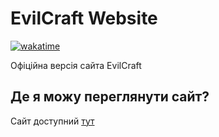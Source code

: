 # EvilCraft Website
[![wakatime](https://wakatime.com/badge/github/HighError/EvilCraft-Web.svg)](https://wakatime.com/badge/github/HighError/EvilCraft-Web)

Офіційна версія сайта EvilCraft

## Де я можу переглянути сайт?

Сайт доступний [тут](https://evilcraft.eviloma.com/)
